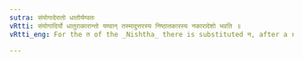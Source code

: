 ```yaml
---
sutra: संयोगादेरातो धातोर्यण्वतः
vRtti: संयोगादिर्यो धातुराकारान्तो यण्वान् तस्मादुत्तरस्य निष्ठातकारस्य नकारादेशो भवति ॥
vRtti_eng: For the त of the _Nishtha_ there is substituted न, after a root ending in आ and commencing with a conjunct consonant, if the latter contain a semi-vowel.

---
```

